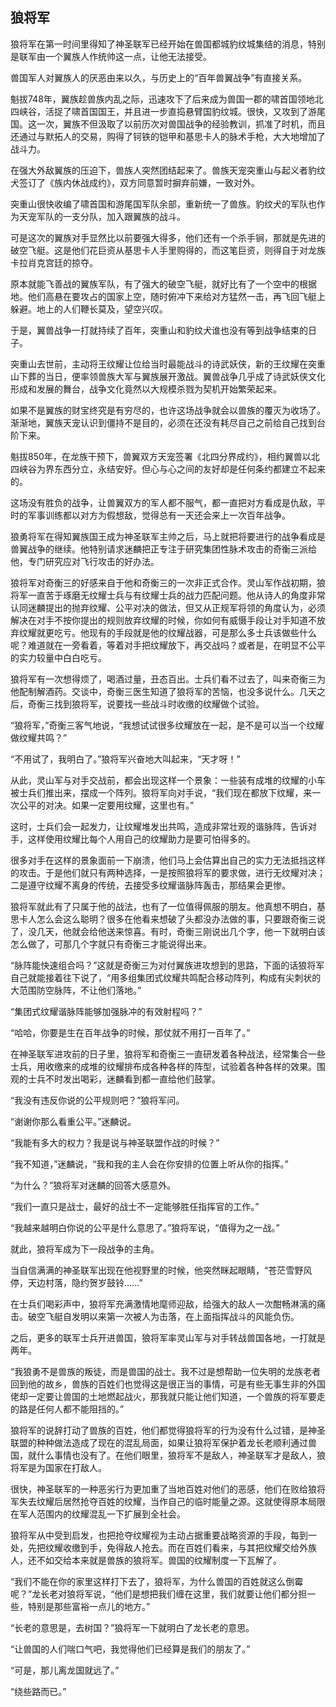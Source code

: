 ## 狼将军

狼将军在第一时间里得知了神圣联军已经开始在兽国都城豹纹城集结的消息，特别是联军由一个翼族人作统帅这一点，让他无法接受。

兽国军人对翼族人的厌恶由来以久，与历史上的“百年兽翼战争”有直接关系。

魁拔748年，翼族趁兽族内乱之际，迅速攻下了后来成为兽国一郡的啸首国领地北四峡谷，活捉了啸首国国王，并且进一步直捣悬臂国豹纹城。很快，又攻到了游尾国。这一次，翼族不但汲取了以前历次对兽国战争的经验教训，抓准了时机，而且还通过与默拓人的交易，购得了钶铁的铠甲和基思卡人的脉术手枪，大大地增加了战斗力。

在强大外敌翼族的压迫下，兽族人突然团结起来了。兽族天宠突重山与起义者豹纹犬签订了《族内休战成约》，双方同意暂时摒弃前嫌，一致对外。

突重山很快收编了啸首国和游尾国军队余部，重新统一了兽族。豹纹犬的军队也作为天宠军队的一支分队，加入跟翼族的战斗。

可是这次的翼族对手显然比以前要强大得多，他们还有一个杀手锏，那就是先进的破空飞艇。这是他们花巨资从基思卡人手里购得的，而这笔巨资，则得自于对龙族卡拉肖克宫廷的掠夺。

原本就能飞善战的翼族军队，有了强大的破空飞艇，就好比有了一个空中的根据地。他们高悬在要攻占的国家上空，随时俯冲下来给对方猛然一击，再飞回飞艇上躲避。地上的人们鞭长莫及，望空兴叹。

于是，翼兽战争一打就持续了百年，突重山和豹纹犬谁也没有等到战争结束的日子。

突重山去世前，主动将王纹耀让位给当时最能战斗的诗武妖侠，新的王纹耀在突重山下葬的当日，便率领兽族大军与翼族展开激战。翼兽战争几乎成了诗武妖侠文化形成和发展的舞台，战争文化竟然以大规模杀戮为契机开始繁荣起来。

如果不是翼族的财宝终究是有穷尽的，也许这场战争就会以兽族的覆灭为收场了。渐渐地，翼族天宠认识到僵持不是目的，必须在还没有耗尽自己之前给自己找到台阶下来。

魁拔850年，在龙族干预下，兽翼双方天宠签署《北四分界成约》，相约翼兽以北四峡谷为界东西分立，永结安好。但心与心之间的友好却是任何条约都建立不起来的。

这场没有胜负的战争，让兽翼双方的军人都不服气，都一直把对方看成是仇敌，平时的军事训练都以对方为假想敌，觉得总有一天还会来上一次百年战争。

狼勇将军在得知翼族国王成为神圣联军主帅之后，马上就把将要进行的战争看成是兽翼战争的继续。他特别请求迷麟把正专注于研究集团性脉术攻击的奇衡三派给他，专门研究应对飞行攻击的好办法。

狼将军对奇衡三的好感来自于他和奇衡三的一次非正式合作。灵山军作战初期，狼将军一直苦于琢磨无纹耀士兵与有纹耀士兵的战力匹配问题。他从诗人的角度非常认同迷麟提出的抛弃纹耀、公平对决的做法，但又从正规军将领的角度认为，必须解决在对手不按你提出的规则放弃纹耀的时候，你如何有威慑手段让对手知道不放弃纹耀就更吃亏。他现有的手段就是他的纹耀战器，可是那么多士兵该做些什么呢？难道就在一旁看着，等着对手把纹耀放下，再交战吗？或者是，在明显不公平的实力较量中白白吃亏。

狼将军有一次想得烦了，喝酒过量，丑态百出。士兵们看不过去了，叫来奇衡三为他配制解酒药。交谈中，奇衡三医生知道了狼将军的苦恼，也没多说什么。几天之后，奇衡三找到狼将军，说要找一些战斗时收缴的纹耀做个试验。

“狼将军，”奇衡三客气地说，“我想试试很多纹耀放在一起，是不是可以当一个纹耀做纹耀共鸣？”

“不用试了，我明白了。”狼将军兴奋地大叫起来，“天才呀！”

从此，灵山军与对手交战前，都会出现这样一个景象：一些装有成堆的纹耀的小车被士兵们推出来，摆成一个阵列。狼将军向对手说，“我们现在都放下纹耀，来一次公平的对决。如果一定要用纹耀，这里也有。”

这时，士兵们会一起发力，让纹耀堆发出共鸣，造成非常壮观的谐脉阵，告诉对手，这样使用纹耀比每个人用自己的纹耀助力是要可怕得多的。

很多对手在这样的景象面前一下崩溃，他们马上会估算出自己的实力无法抵挡这样的攻击。于是他们就只有两种选择，一是按照狼将军的要求做，进行无纹耀对决；二是遵守纹耀不离身的传统，去接受多纹耀谐脉阵轰击，那结果会更惨。

狼将军就此有了只属于他的战法，也有了一位值得佩服的朋友。他真想不明白，基思卡人怎么会这么聪明？很多在他看来想破了头都没办法做的事，只要跟奇衡三说了，没几天，他就会给他送来惊喜。有时，奇衡三刚说出几个字，他一下就明白该怎么做了，可那几个字就只有奇衡三才能说得出来。

“脉阵能快速组合吗？”这就是奇衡三为对付翼族进攻想到的思路，下面的话狼将军自己就能接着往下说了，“用多组集团式纹耀共鸣配合移动阵列，构成有尖刺状的大范围防空脉阵，不让他们落地。”

“集团式纹耀谐脉阵能够加强脉冲的有效射程吗？”

“哈哈，你要是生在百年战争的时候，那仗就不用打一百年了。”

在神圣联军进攻前的日子里，狼将军和奇衡三一直研发着各种战法，经常集合一些士兵，用收缴来的成堆的纹耀排布成各种各样的阵型，试验着各种各样的效果。围观的士兵不时发出喝彩，迷麟看到都一直给他们鼓掌。

“我没有违反你说的公平规则吧？”狼将军问。

“谢谢你那么看重公平。”迷麟说。

“我能有多大的权力？我是说与神圣联盟作战的时候？”

“我不知道，”迷麟说，“我和我的主人会在你安排的位置上听从你的指挥。”

“为什么？”狼将军对迷麟的回答大感意外。

“我们一直只是战士，最好的战士不一定能够胜任指挥官的工作。”

“我越来越明白你说的公平是什么意思了。”狼将军说，“值得为之一战。”

就此，狼将军成为下一段战争的主角。

当自信满满的神圣联军出现在他视野里的时候，他突然眯起眼睛，“苍茫雪野风停，天边村落，隐约贺岁鼓铃……”

在士兵们喝彩声中，狼将军充满激情地麾师迎敌，给强大的敌人一次酣畅淋漓的痛击。破空飞艇自发明以来第一次被人为击落，在上面指挥战斗的风能负伤。

之后，更多的联军士兵开进兽国，狼将军率灵山军与对手转战兽国各地，一打就是两年。

“我狼勇不是兽族的叛徒，而是兽国的战士。我不过是想帮助一位失明的龙族老者回到他的故乡，兽族的百姓们也觉得这是很正当的事情，可是有些无事生非的外国佬却一定要让兽国的土地燃起战火，那我就只能让他们知道，一个兽族的将军要走的路是任何人都不能阻挡的。”

狼将军的说辞打动了兽族的百姓，他们都觉得狼将军的行为没有什么过错，是神圣联盟的种种做法造成了现在的混乱局面，如果让狼将军保护着龙长老顺利通过兽国，就什么事情也没有了。在他们眼里，狼将军不是敌人，神圣联军才是敌人，狼将军是为国家在打敌人。

很快，神圣联军的一种恶劣行为更加重了当地百姓对他们的恶感，他们在败给狼将军失去纹耀后居然抢夺百姓的纹耀，当作自己的临时能量之源。这就使得原本局限在军人范围内的纹耀混乱一下扩展到全社会。

狼将军从中受到启发，也把抢夺纹耀视为主动占据重要战略资源的手段，每到一处，先把纹耀收缴到手，免得敌人抢去。而在百姓们看来，与其把纹耀交给外族人，还不如交给本来就是兽族的狼将军。兽国的纹耀制度一下瓦解了。

“我们不能在你的家里这样打下去了，狼将军，为什么兽国的百姓就这么倒霉呢？”龙长老对狼将军说，“他们是想把我们缠在这里，我们就要让他们都分担一些，特别是那些富裕一点儿的地方。”

“长老的意思是，去树国？”狼将军一下就明白了龙长老的意思。

“让兽国的人们喘口气吧，我觉得他们已经算是我们的朋友了。”

“可是，那儿离龙国就远了。”

“绕些路而已。”

